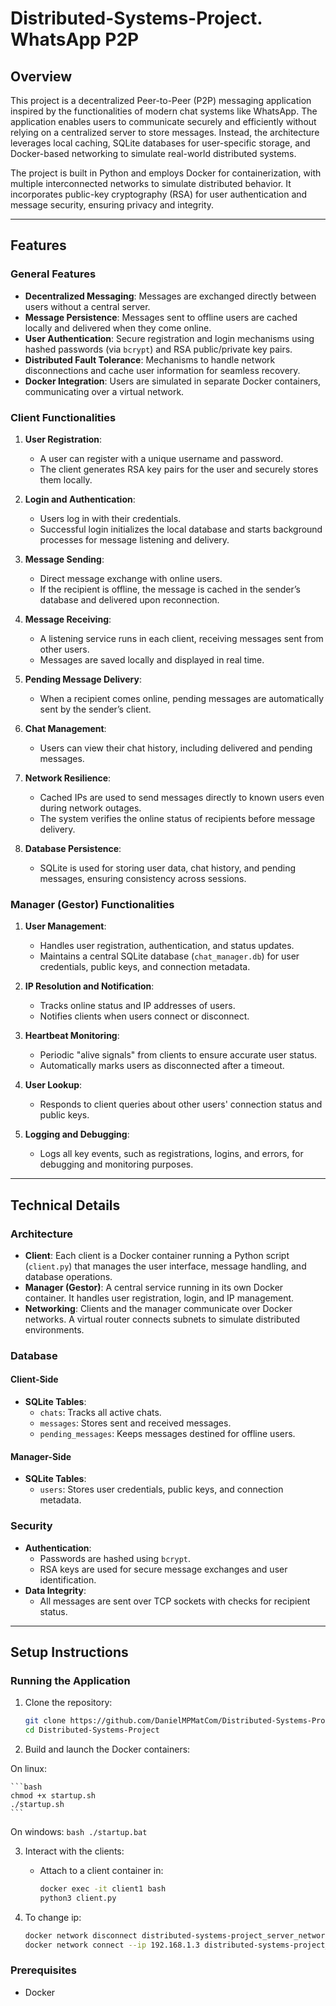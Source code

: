 # Distributed-Systems-Project. **WhatsApp P2P**

## Overview

This project is a decentralized Peer-to-Peer (P2P) messaging application inspired by the functionalities of modern chat systems like WhatsApp. The application enables users to communicate securely and efficiently without relying on a centralized server to store messages. Instead, the architecture leverages local caching, SQLite databases for user-specific storage, and Docker-based networking to simulate real-world distributed systems.

The project is built in Python and employs Docker for containerization, with multiple interconnected networks to simulate distributed behavior. It incorporates public-key cryptography (RSA) for user authentication and message security, ensuring privacy and integrity.

---

## Features

### General Features
- **Decentralized Messaging**: Messages are exchanged directly between users without a central server.
- **Message Persistence**: Messages sent to offline users are cached locally and delivered when they come online.
- **User Authentication**: Secure registration and login mechanisms using hashed passwords (via `bcrypt`) and RSA public/private key pairs.
- **Distributed Fault Tolerance**: Mechanisms to handle network disconnections and cache user information for seamless recovery.
- **Docker Integration**: Users are simulated in separate Docker containers, communicating over a virtual network.

### Client Functionalities
1. **User Registration**:
   - A user can register with a unique username and password.
   - The client generates RSA key pairs for the user and securely stores them locally.

2. **Login and Authentication**:
   - Users log in with their credentials.
   - Successful login initializes the local database and starts background processes for message listening and delivery.

3. **Message Sending**:
   - Direct message exchange with online users.
   - If the recipient is offline, the message is cached in the sender’s database and delivered upon reconnection.

4. **Message Receiving**:
   - A listening service runs in each client, receiving messages sent from other users.
   - Messages are saved locally and displayed in real time.

5. **Pending Message Delivery**:
   - When a recipient comes online, pending messages are automatically sent by the sender’s client.

6. **Chat Management**:
   - Users can view their chat history, including delivered and pending messages.

7. **Network Resilience**:
   - Cached IPs are used to send messages directly to known users even during network outages.
   - The system verifies the online status of recipients before message delivery.

8. **Database Persistence**:
   - SQLite is used for storing user data, chat history, and pending messages, ensuring consistency across sessions.

### Manager (Gestor) Functionalities
1. **User Management**:
   - Handles user registration, authentication, and status updates.
   - Maintains a central SQLite database (`chat_manager.db`) for user credentials, public keys, and connection metadata.

2. **IP Resolution and Notification**:
   - Tracks online status and IP addresses of users.
   - Notifies clients when users connect or disconnect.

3. **Heartbeat Monitoring**:
   - Periodic "alive signals" from clients to ensure accurate user status.
   - Automatically marks users as disconnected after a timeout.

4. **User Lookup**:
   - Responds to client queries about other users' connection status and public keys.

5. **Logging and Debugging**:
   - Logs all key events, such as registrations, logins, and errors, for debugging and monitoring purposes.

---

## Technical Details

### Architecture
- **Client**: Each client is a Docker container running a Python script (`client.py`) that manages the user interface, message handling, and database operations.
- **Manager (Gestor)**: A central service running in its own Docker container. It handles user registration, login, and IP management.
- **Networking**: Clients and the manager communicate over Docker networks. A virtual router connects subnets to simulate distributed environments.

### Database
#### Client-Side
- **SQLite Tables**:
  - `chats`: Tracks all active chats.
  - `messages`: Stores sent and received messages.
  - `pending_messages`: Keeps messages destined for offline users.

#### Manager-Side
- **SQLite Tables**:
  - `users`: Stores user credentials, public keys, and connection metadata.

### Security
- **Authentication**:
  - Passwords are hashed using `bcrypt`.
  - RSA keys are used for secure message exchanges and user identification.
- **Data Integrity**:
  - All messages are sent over TCP sockets with checks for recipient status.

---

## Setup Instructions

### Running the Application
1. Clone the repository:
   ```bash
   git clone https://github.com/DanielMPMatCom/Distributed-Systems-Project.git
   cd Distributed-Systems-Project
   ```

2. Build and launch the Docker containers:

On linux:

	```bash
	chmod +x startup.sh
	./startup.sh
	```

On windows:
	```bash
	./startup.bat
	```

3. Interact with the clients:
   - Attach to a client container in:
     ```bash
     docker exec -it client1 bash
     python3 client.py
     ```

4. To change ip:

 	```bash
 	docker network disconnect distributed-systems-project_server_network server
	docker network connect --ip 192.168.1.3 distributed-systems-project_server_network server
	```

### Prerequisites
- Docker




